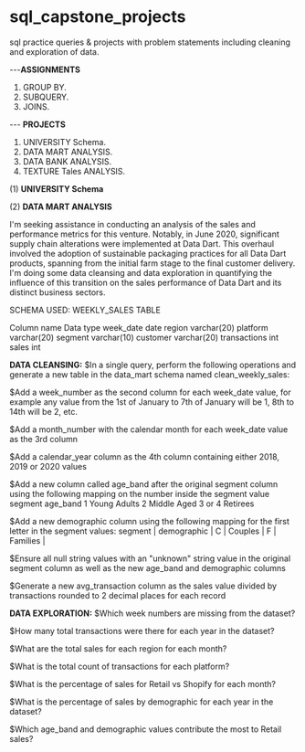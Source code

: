 # sql_capstone_projects
sql practice queries & projects with problem statements including cleaning and exploration of data.

---**ASSIGNMENTS**
  1) GROUP BY.
  2) SUBQUERY.
  3) JOINS.

--- **PROJECTS**
  1) UNIVERSITY Schema.
  2) DATA MART ANALYSIS.
  3) DATA BANK ANALYSIS.
  4) TEXTURE Tales ANALYSIS.

(1) **UNIVERSITY Schema**


(2) **DATA MART ANALYSIS**

I'm seeking assistance in conducting an analysis of the sales and performance metrics for this venture. Notably, in June 2020, significant supply chain alterations were implemented at Data Dart. This overhaul involved the adoption of sustainable packaging practices for all Data Dart products, spanning from the initial farm stage to the final customer delivery. I'm doing some data cleansing and data exploration in quantifying the influence of this transition on the sales performance of Data Dart and its distinct business sectors.

SCHEMA USED: WEEKLY_SALES TABLE

Column name Data type week_date date region varchar(20) platform varchar(20) segment varchar(10) customer varchar(20) transactions int sales int

**DATA CLEANSING:**
$In a single query, perform the following operations and generate a new table in the data_mart schema named clean_weekly_sales:

$Add a week_number as the second column for each week_date value, for example any value from the 1st of January to 7th of January will be 1, 8th to 14th will be 2, etc.

$Add a month_number with the calendar month for each week_date value as the 3rd column

$Add a calendar_year column as the 4th column containing either 2018, 2019 or 2020 values

$Add a new column called age_band after the original segment column using the following mapping on the number inside the segment value segment age_band 1 Young Adults 2 Middle Aged 3 or 4 Retirees

$Add a new demographic column using the following mapping for the first letter in the segment values: segment | demographic | C | Couples | F | Families |

$Ensure all null string values with an "unknown" string value in the original segment column as well as the new age_band and demographic columns

$Generate a new avg_transaction column as the sales value divided by transactions rounded to 2 decimal places for each record

**DATA EXPLORATION:**
$Which week numbers are missing from the dataset?

$How many total transactions were there for each year in the dataset?

$What are the total sales for each region for each month?

$What is the total count of transactions for each platform?

$What is the percentage of sales for Retail vs Shopify for each month?

$What is the percentage of sales by demographic for each year in the dataset?

$Which age_band and demographic values contribute the most to Retail sales?
